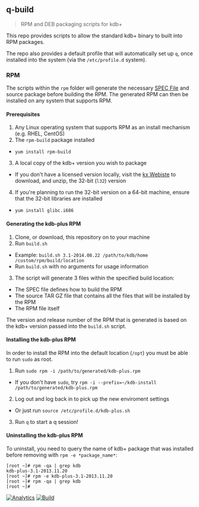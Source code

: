 ## q-build

> RPM and DEB packaging scripts for kdb+

This repo provides scripts to allow the standard kdb+ binary to built into RPM packages.

The repo also provides a default profile that will automatically set up `q`, once installed into the system (via the `/etc/profile.d` system).  

### RPM

The scripts within the `rpm` folder will generate the necessary [SPEC File](http://www.rpm.org/max-rpm/ch-rpm-inside.html) and source package before building the RPM. The generated RPM can then be installed on any system that supports RPM.

#### Prerequisites

1. Any Linux operating system that supports RPM as an install mechanism (e.g. RHEL, CentOS)
2. The `rpm-build` package installed
  * `yum install rpm-build`
3. A local copy of the kdb+ version you wish to package
  * If you don't have a licensed version locally, visit the [kx Webiste](http://kx.com/software-download.php) to download, and unzip, the 32-bit (`l32`) version
4. If you're planning to run the 32-bit version on a 64-bit machine, ensure that the 32-bit libraries are installed
  * `yum install glibc.i686`

#### Generating the kdb-plus RPM

1. Clone, or download, this repository on to your machine
2. Run `build.sh`
  * Example: `build.sh 3.1-2014.08.22 /path/to/kdb/home /custom/rpm/build/location`
  * Run `build.sh` with no arguments for usage information
3. The script will generate 3 files within the specified build location:
  * The SPEC file defines how to build the RPM
  * The source TAR GZ file that contains all the files that will be installed by the RPM
  * The RPM file itself 

The version and release number of the RPM that is generated is based on the kdb+ version passed into the `build.sh` script. 

#### Installing the kdb-plus RPM

In order to install the RPM into the default location (`/opt`) you must be able to run `sudo` as root. 

1. Run `sudo rpm -i /path/to/generated/kdb-plus.rpm`
  * If you don't have `sudo`, try `rpm -i --prefix=~/kdb-install /path/to/generated/kdb-plus.rpm`
2. Log out and log back in to pick up the new enviroment settings
  * Or just run `source /etc/profile.d/kdb-plus.sh`
3. Run `q` to start a q session!

#### Uninstalling the kdb-plus RPM

To uninstall, you need to query the name of kdb+ package that was installed before removing with `rpm -e *package_name*`:

```
[root ~]# rpm -qa | grep kdb
kdb-plus-3.1-2013.11.20
[root ~]# rpm -e kdb-plus-3.1-2013.11.20
[root ~]# rpm -qa | grep kdb
[root ~]#
```

[![Analytics](https://ga-beacon.appspot.com/UA-54104883-2/q-build/README)](https://github.com/jasraj/q-build)
[![Build](https://circleci.com/gh/jasraj/q-build.png?style=shield)](https://circleci.com/gh/jasraj/q-build)
